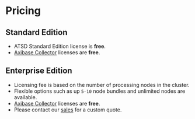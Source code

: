 # Pricing

## Standard Edition

* ATSD Standard Edition license is **free**.
* [Axibase Collector](https://github.com/axibase/axibase-collector) licenses are **free**.

## Enterprise Edition

* Licensing fee is based on the number of processing nodes in the cluster.
* Flexible options such as up `5-10` node bundles and unlimited nodes are available.
* [Axibase Collector](https://github.com/axibase/axibase-collector) licenses are **free**.
* Please contact our [sales](https://axibase.com/feedback/) for a custom quote.
